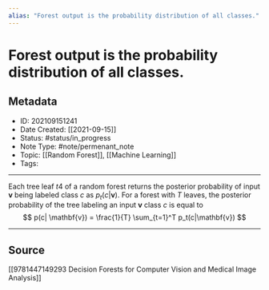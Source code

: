 ```yaml
---
alias: "Forest output is the probability distribution of all classes."
---
```

# Forest output is the probability distribution of all classes.
## Metadata
- ID: 202109151241
- Date Created: [[2021-09-15]]
- Status: #status/in_progress
- Note Type: #note/permenant_note
- Topic: [[Random Forest]], [[Machine Learning]]
- Tags: 
---

Each tree leaf $t4$ of a random forest returns the posterior probability of input $\mathbf{v}$ being labeled class $c$ as $p_t(c|\mathbf{v})$. For a forest with $T$ leaves, the posterior probability of the tree labeling an input $\mathbf{v}$ class $c$ is equal to
$$
p(c| \mathbf{v}) = \frac{1}{T} \sum_{t=1}^T p_t(c|\mathbf{v})
$$

---
## Source
[[9781447149293 Decision Forests for Computer Vision and Medical Image Analysis]]